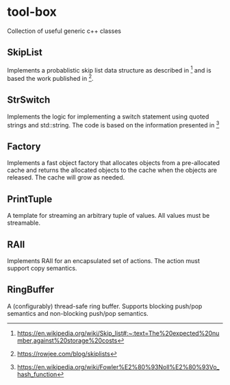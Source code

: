 # tool-box
Collection of useful generic c++ classes
## SkipList
Implements a probablistic skip list data structure as described in [^1] and is based the work published in [^2].
[^1]: https://en.wikipedia.org/wiki/Skip_list#:~:text=The%20expected%20number,against%20storage%20costs
[^2]: https://rowjee.com/blog/skiplists

## StrSwitch
Implements the logic for implementing a switch statement using quoted strings and std::string. The code is based on the information presented in [^3]
[^3]: https://en.wikipedia.org/wiki/Fowler%E2%80%93Noll%E2%80%93Vo_hash_function 

## Factory
Implements a fast object factory that allocates objects from a pre-allocated cache and returns the allocated objects to the cache when the objects are released. The cache will grow as needed.

## PrintTuple
A template for streaming an arbitrary tuple of values. All values must be streamable.

## RAII
Implements RAII for an encapsulated set of actions. The action must support copy semantics.

## RingBuffer
A (configurably) thread-safe ring buffer. Supports blocking push/pop semantics and non-blocking push/pop semantics.